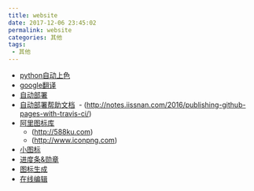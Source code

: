 ```yaml
---
title: website
date: 2017-12-06 23:45:02
permalink: website
categories: 其他
tags:
 - 其他
---
```


- [python自动上色](http://paintstransfer.com/)
- [google翻译](https://translate.google.cn/)
- [自动部署](https://travis-ci.org/)
- [自动部署帮助文档](https://docs.travis-ci.com/user/encryption-keys/)
  - (http://notes.iissnan.com/2016/publishing-github-pages-with-travis-ci/)
- [阿里图标库](http://www.iconfont.cn/)
  - (http://588ku.com)
  - (http://www.iconpng.com)
- [小图标](http://fontawesome.io/3.2.1/icons/)
- [进度条&勋章](http://shields.io/)
- [图标生成](https://poser.pugx.org/)
- [在线编辑](https://www.zybuluo.com/mdeditor)
